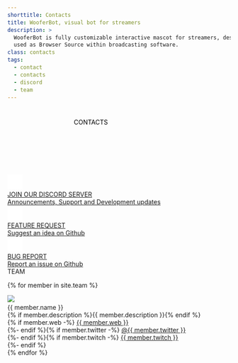 ```yaml
---
shorttitle: Contacts
title: WooferBot, visual bot for streamers
description: >
  WooferBot is fully customizable interactive mascot for streamers, designed to be 
  used as Browser Source within broadcasting software.
class: contacts
tags:
  - contact
  - contacts
  - discord
  - team
---
```

<div class="heading">
	<span><svg><text x="50%" y="40px">CONTACTS</text></svg></span><br>
	<span></span>
	<span></span>
</div>
<div>
	<div>
		<a href="https://discord.gg/vpprtdE" target="_blank">
		<div class="contact">
			<div><img src="assets/images/icons/discord-mw.png"></div>
			<div>
				<div>JOIN OUR DISCORD SERVER</div>
				<div>Announcements, Support and Development updates</div>
			</div>
		</div>
		</a>
		<a href="https://github.com/tomaae/WooferBot/issues/new?assignees=&labels=enhancement&template=feature_request.md&title=%5BFeature%5D" target="_blank">
		<div class="contact">
			<div><img src="assets/images/icons/github-mw.png"></div>
			<div>
				<div>FEATURE REQUEST</div>
				<div>Suggest an idea on Github</div>
			</div>
		</div>
		</a>
		<a href="https://github.com/tomaae/WooferBot/issues/new?assignees=&labels=bug&template=bug_report.md&title=%5BBug%5D" target="_blank">
		<div class="contact">
			<div><img src="assets/images/icons/github-mw.png"></div>
			<div>
				<div>BUG REPORT</div>
				<div>Report an issue on Github</div>
			</div>
		</div>
		</a>
	</div>
	<div class="team"><span class="caption">TEAM</span>

{% for member in site.team %}
<div class="list_t">
	<div><img src="{{ site.github.url }}/assets/images/team/{{ member.anchor }}.png"></div>
	<div>
		<div>{{ member.name }}</div>
		<div>{% if member.description %}<span>{{ member.description }}</span>{% endif %}</div>
		<div>
{% if member.web -%}
<a class="icon website" href="{{ member.web }}" title="{{ member.web }}" target="_blank">{{ member.web }}</a><br>
{%- endif %}{% if member.twitter -%}
<a class="icon tweet" href="https://twitter.com/{{ member.twitter }}" target="_blank">@{{ member.twitter }}</a><br>
{%- endif %}{% if member.twitch -%}
<a class="icon twitch" href="https://www.twitch.tv/{{ member.twitch }}" target="_blank">{{ member.twitch }}</a><br>
{%- endif %}
</div></div></div>
{% endfor %}

</div></div>